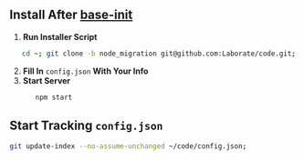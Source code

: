 Install After [base-init](https://github.com/Laborate/base-init)
----------------------------------------------------------------

1. **Run Installer Script**

  ```bash
     cd ~; git clone -b node_migration git@github.com:Laborate/code.git; cd code; npm install;
   ```
2. **Fill In** ```config.json``` **With Your Info**
3. **Start Server**
   ```bash
      npm start
   ```

Start Tracking ```config.json```
------------------------------------

```bash
git update-index --no-assume-unchanged ~/code/config.json;
```
